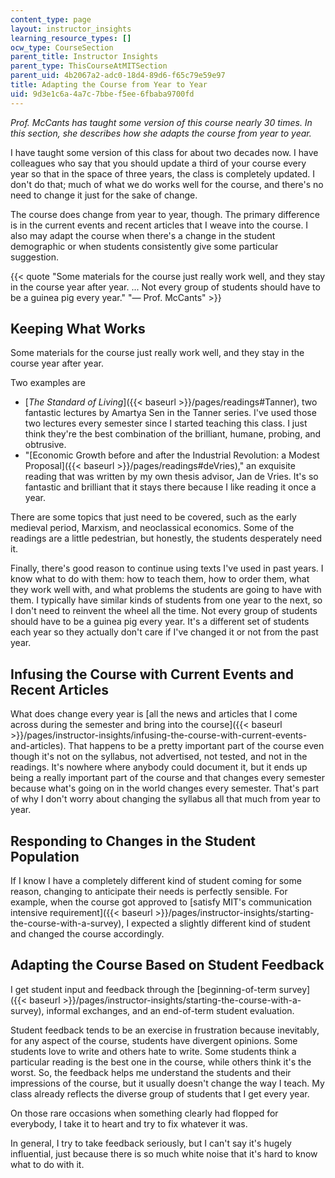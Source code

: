 ```yaml
---
content_type: page
layout: instructor_insights
learning_resource_types: []
ocw_type: CourseSection
parent_title: Instructor Insights
parent_type: ThisCourseAtMITSection
parent_uid: 4b2067a2-adc0-18d4-89d6-f65c79e59e97
title: Adapting the Course from Year to Year
uid: 9d3e1c6a-4a7c-7bbe-f5ee-6fbaba9700fd
---
```


_Prof. McCants has taught some version of this course nearly 30 times. In this section, she describes how she adapts the course from year to year._

I have taught some version of this class for about two decades now. I have colleagues who say that you should update a third of your course every year so that in the space of three years, the class is completely updated. I don't do that; much of what we do works well for the course, and there's no need to change it just for the sake of change.

The course does change from year to year, though. The primary difference is in the current events and recent articles that I weave into the course. I also may adapt the course when there's a change in the student demographic or when students consistently give some particular suggestion.

{{< quote "Some materials for the course just really work well, and they stay in the course year after year. ... Not every group of students should have to be a guinea pig every year." "— Prof. McCants" >}}

Keeping What Works
------------------

Some materials for the course just really work well, and they stay in the course year after year.

Two examples are

*   [_The Standard of Living_]({{< baseurl >}}/pages/readings#Tanner), two fantastic lectures by Amartya Sen in the Tanner series. I've used those two lectures every semester since I started teaching this class. I just think they're the best combination of the brilliant, humane, probing, and obtrusive.
*   "[Economic Growth before and after the Industrial Revolution: a Modest Proposal]({{< baseurl >}}/pages/readings#deVries)," an exquisite reading that was written by my own thesis advisor, Jan de Vries. It's so fantastic and brilliant that it stays there because I like reading it once a year.

There are some topics that just need to be covered, such as the early medieval period, Marxism, and neoclassical economics. Some of the readings are a little pedestrian, but honestly, the students desperately need it.

Finally, there's good reason to continue using texts I've used in past years. I know what to do with them: how to teach them, how to order them, what they work well with, and what problems the students are going to have with them. I typically have similar kinds of students from one year to the next, so I don't need to reinvent the wheel all the time. Not every group of students should have to be a guinea pig every year. It's a different set of students each year so they actually don't care if I've changed it or not from the past year.

Infusing the Course with Current Events and Recent Articles
-----------------------------------------------------------

What does change every year is [all the news and articles that I come across during the semester and bring into the course]({{< baseurl >}}/pages/instructor-insights/infusing-the-course-with-current-events-and-articles). That happens to be a pretty important part of the course even though it's not on the syllabus, not advertised, not tested, and not in the readings. It's nowhere where anybody could document it, but it ends up being a really important part of the course and that changes every semester because what's going on in the world changes every semester. That's part of why I don't worry about changing the syllabus all that much from year to year.

Responding to Changes in the Student Population
-----------------------------------------------

If I know I have a completely different kind of student coming for some reason, changing to anticipate their needs is perfectly sensible. For example, when the course got approved to [satisfy MIT's communication intensive requirement]({{< baseurl >}}/pages/instructor-insights/starting-the-course-with-a-survey), I expected a slightly different kind of student and changed the course accordingly.

Adapting the Course Based on Student Feedback
---------------------------------------------

I get student input and feedback through the [beginning-of-term survey]({{< baseurl >}}/pages/instructor-insights/starting-the-course-with-a-survey), informal exchanges, and an end-of-term student evaluation.

Student feedback tends to be an exercise in frustration because inevitably, for any aspect of the course, students have divergent opinions. Some students love to write and others hate to write. Some students think a particular reading is the best one in the course, while others think it's the worst. So, the feedback helps me understand the students and their impressions of the course, but it usually doesn't change the way I teach. My class already reflects the diverse group of students that I get every year.

On those rare occasions when something clearly had flopped for everybody, I take it to heart and try to fix whatever it was.

In general, I try to take feedback seriously, but I can't say it's hugely influential, just because there is so much white noise that it's hard to know what to do with it.